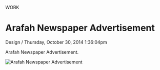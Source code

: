 <p class="type">WORK</p>

# Arafah Newspaper Advertisement

<p class="meta">Design  /  Thursday, October 30, 2014 1:36:04pm</p>

Arafah Newspaper Advertisement.

![Arafah Newspaper Advertisement](https://farooq-agent.web.app/assets/images/works/large/FfZJcslm_work_image.png)
